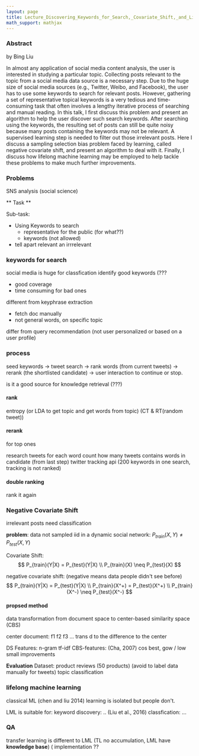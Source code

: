 ```yaml
---
layout: page
title: Lecture_Discovering_Keywords_for_Search,_Covariate_Shift,_and_Lifelong_Learning
math_support: mathjax
---
```



### Abstract

by Bing Liu

In almost any application of social media content analysis, the user is interested in studying a particular topic. Collecting posts relevant to the topic from a social media data source is a necessary step. Due to the huge size of social media sources (e.g., Twitter, Weibo, and Facebook), the user has to use some keywords to search for relevant posts. However, gathering a set of representative topical keywords is a very tedious and time-consuming task that often involves a lengthy iterative process of searching and manual reading. In this talk, I first discuss this problem and present an algorithm to help the user discover such search keywords. After searching using the keywords, the resulting set of posts can still be quite noisy because many posts containing the keywords may not be relevant. A supervised learning step is needed to filter out those irrelevant posts. Here I discuss a sampling selection bias problem faced by learning, called negative covariate shift, and present an algorithm to deal with it. Finally, I discuss how lifelong machine learning may be employed to help tackle these problems to make much further improvements.

### Problems

SNS analysis (social science)

** Task **

Sub-task:
- Using Keywords to search
  - representative for the public (for what??)
  - keywords (not allowed)
- tell apart relevant an irrrelevant

### keywords for search

social media is huge for classfication
identify good keywords (???
- good coverage
- time consuming for bad ones

different from keyphrase extraction
- fetch doc manually
- not general words, on specific topic

differ from query recommendation (not user personalized or based on a user profile)

### process

seed keywords -> tweet search -> rank words (from current tweets) -> rerank (the shortlisted candidate)
-> user interaction to continue or stop.

is it a good source for knowledge retrieval (???)

#### rank

entropy
(or LDA to get topic and get words from topic)
(CT & RT(random tweet))

#### rerank
for top ones 

research tweets for each word
count how many tweets contains words in candidate (from last step)
twitter tracking api (200 keywords in one search, tracking is not ranked)

#### double ranking

rank it again

### Negative Covariate Shift

irrelevant posts need classification

**problem**: data not sampled iid in a dynamic social network: $P_{train}(X,Y)\neq P_{test}(X,Y)$

Covariate Shift:
$$
P_{train}(Y|X) = P_{test}(Y|X)  \\
P_{train}(X) \neq P_{test}(X)
$$

negative covariate shift: (negative means data people didn't see before)
$$
P_{train}(Y|X) = P_{test}(Y|X) \\
P_{train}(X^+) = P_{test}(X^+) \\
P_{train}(X^-) \neq P_{test}(X^-)
$$

#### propsed method

data transformation from document space to center-based similarity space (CBS)

center document: f1 f2 f3 ...
trans d to the difference to the center

DS Features: n-gram tf-idf
CBS-features: (Cha, 2007) cos best, gow / low small improvements

**Evaluation** 
Dataset: product reviews (50 products) (avoid to label data manually for tweets)
topic classification

### lifelong machine learning

classical ML (chen and liu 2014)
learning is isolated
but people don't.

LML is suitable for:
keyword discovery: .. (Liu et al., 2016)
classfication: ...

### QA

transfer learning is different to LML (TL no accumulation, LML have **knowledge base**) ( implementation ??






